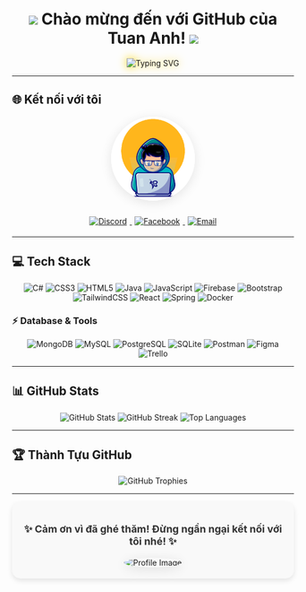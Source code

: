 <h1 align="center">
    <img src="https://media.giphy.com/media/hvRJCLFzcasrR4ia7z/giphy.gif" width="30px"/>
    Chào mừng đến với GitHub của Tuan Anh!
    <img src="https://media.giphy.com/media/hvRJCLFzcasrR4ia7z/giphy.gif" width="30px"/>
</h1>
<p align="center">
    <img src="https://readme-typing-svg.herokuapp.com?color=%23FFD700&weight=700&size=24&vCenter=true&lines=**Hello%2C+I'm+Tuan+Anh+Jr!**;**Welcome+to+my+GitHub+Profile!**" alt="Typing SVG" style="filter: drop-shadow(0 0 8px #FFD700);">
</p>

---

## 🌐 Kết nối với tôi

<div align="center">
    <!-- Ảnh nền GIF động -->
    <img src="https://github.com/Tuan980Blue/Tuan980Blue/blob/6c447a44542048b8b92b50b96fad43bc88b585d2/images/68747470733a2f2f6d65646961302e67697068792e636f6d2f6d656469612f7a68595356436972524565495a744f4e43492f67697068792e676966.gif?raw=true" alt="Profile Image" width="150px" style="border-radius: 50%; box-shadow: 0px 4px 20px rgba(0, 0, 0, 0.1);">

   <!-- Badge kết nối với hiệu ứng  -->
   <div style="margin-top: 20px;">
        <a href="https://discord.gg/NZcQANkG">
            <img src="https://img.shields.io/badge/Discord-%237289DA.svg?style=for-the-badge&logo=discord&logoColor=white" alt="Discord" style="margin: 5px;">
        </a>
        <a href="https://www.facebook.com/tuananhhuflit/">
            <img src="https://img.shields.io/badge/Facebook-%231877F2.svg?style=for-the-badge&logo=Facebook&logoColor=white" alt="Facebook" style="margin: 5px;">
        </a>
        <a href="mailto:tuanmeo980provip@gmail.com">
            <img src="https://img.shields.io/badge/Gmail-D14836?style=for-the-badge&logo=gmail&logoColor=white" alt="Email" style="margin: 5px;">
        </a>
   </div>
</div>


---

## 💻 Tech Stack
<p align="center">
    <img src="https://img.shields.io/badge/c%23-%23239120.svg?style=for-the-badge&logo=c-sharp&logoColor=white" alt="C#">
    <img src="https://img.shields.io/badge/css3-%231572B6.svg?style=for-the-badge&logo=css3&logoColor=white" alt="CSS3">
    <img src="https://img.shields.io/badge/html5-%23E34F26.svg?style=for-the-badge&logo=html5&logoColor=white" alt="HTML5">
    <img src="https://img.shields.io/badge/java-%23ED8B00.svg?style=for-the-badge&logo=java&logoColor=white" alt="Java">
    <img src="https://img.shields.io/badge/javascript-%23323330.svg?style=for-the-badge&logo=javascript&logoColor=%23F7DF1E" alt="JavaScript">
    <img src="https://img.shields.io/badge/firebase-%23039BE5.svg?style=for-the-badge&logo=firebase" alt="Firebase">
    <img src="https://img.shields.io/badge/bootstrap-%23563D7C.svg?style=for-the-badge&logo=bootstrap&logoColor=white" alt="Bootstrap">
    <img src="https://img.shields.io/badge/tailwindcss-%2338B2AC.svg?style=for-the-badge&logo=tailwind-css&logoColor=white" alt="TailwindCSS">
    <img src="https://img.shields.io/badge/react-%2320232a.svg?style=for-the-badge&logo=react&logoColor=%2361DAFB" alt="React">
    <img src="https://img.shields.io/badge/spring-%236DB33F.svg?style=for-the-badge&logo=spring&logoColor=white" alt="Spring">
    <img src="https://img.shields.io/badge/docker-%230db7ed.svg?style=for-the-badge&logo=docker&logoColor=white" alt="Docker">
</p>

### ⚡ Database & Tools
<p align="center">
    <img src="https://img.shields.io/badge/MongoDB-%234ea94b.svg?style=for-the-badge&logo=mongodb&logoColor=white" alt="MongoDB">
    <img src="https://img.shields.io/badge/mysql-%2300f.svg?style=for-the-badge&logo=mysql&logoColor=white" alt="MySQL">
    <img src="https://img.shields.io/badge/PostgreSQL-%23316192.svg?style=for-the-badge&logo=postgresql&logoColor=white" alt="PostgreSQL">
    <img src="https://img.shields.io/badge/sqlite-%2307405e.svg?style=for-the-badge&logo=sqlite&logoColor=white" alt="SQLite">
    <img src="https://img.shields.io/badge/Postman-FF6C37?style=for-the-badge&logo=postman&logoColor=white" alt="Postman">
    <img src="https://img.shields.io/badge/Figma-%23F24E1E.svg?style=for-the-badge&logo=figma&logoColor=white" alt="Figma">
    <img src="https://img.shields.io/badge/Trello-%23026AA7.svg?style=for-the-badge&logo=Trello&logoColor=white" alt="Trello">
</p>

---

## 📊 GitHub Stats
<p align="center">
    <img src="https://github-readme-stats.vercel.app/api?username=Tuan980Blue&theme=vue&hide_border=true&include_all_commits=true&count_private=true" alt="GitHub Stats">
    <img src="https://github-readme-streak-stats.herokuapp.com/?user=Tuan980Blue&theme=vue&hide_border=true" alt="GitHub Streak">
    <img src="https://github-readme-stats.vercel.app/api/top-langs/?username=Tuan980Blue&theme=vue&hide_border=true&include_all_commits=true&count_private=true&layout=compact" alt="Top Languages">
</p>

---

## 🏆 Thành Tựu GitHub
<p align="center">
    <img src="https://github-trophies.vercel.app/?username=Tuan980Blue&theme=darkhub&no-frame=true&no-bg=true&margin-w=4" alt="GitHub Trophies">
</p>

---

<div align="center" style="background: #f9f9f9; padding: 20px; border-radius: 15px; box-shadow: 0px 4px 10px rgba(0, 0, 0, 0.1);">
    <p style="font-size: 18px; font-weight: bold; color: #333;">
        ✨ Cảm ơn vì đã ghé thăm! Đừng ngần ngại kết nối với tôi nhé! ✨
    </p>
    <img src="https://github.com/Tuan980Blue/my-images/blob/main/human-14369.gif?raw=true" alt="Profile Image" width="550px" style="border-radius: 50%; box-shadow: 0px 4px 20px rgba(0, 0, 0, 0.1);">
</div>



